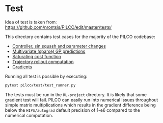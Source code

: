 # Test

Idea of test is taken from: https://github.com/nrontsis/PILCO/edit/master/tests/

This directory contains test cases for the majority of the PILCO codebase:  
- [Controller, sin squash and parameter changes](./test_controller.py)
- [Multivariate (sparse) GP predictions](./test_prediction.py)
- [Saturating cost function](./test_cost.py)
- [Trajectory rollout computation](./test_rollout.py)
- [Gradients](./test_grad.py)

Running all test is possible by executing:
```bash
pytest pilco/test/test_runner.py
``` 

The tests must be run in the `RL-project` directory.
It is likely that some gradient test will fail.
PILCO can easily run into numerical issues throughout simple matrix multiplications
which results in the gradient difference being below the `HIPS/autograd` default precision of 1-e6 
compared to the numerical computation.
